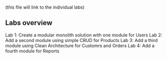(this file will link to the individual labs)

## Labs overview

Lab 1: Create a modular monolith solution with one module for Users
Lab 2: Add a second module using simple CRUD for Products
Lab 3: Add a third module using Clean Architecture for Customrs and Orders
Lab 4: Add a fourth module for Reports
